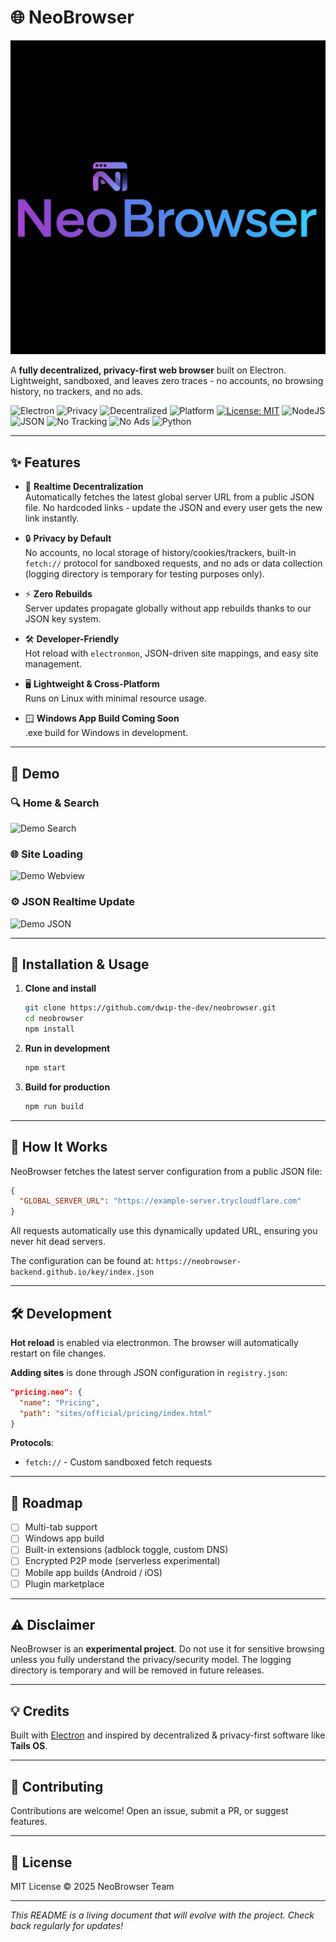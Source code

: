 # 🌐 NeoBrowser
![NeoBrowser Icon](icon.jpg)

A **fully decentralized, privacy-first web browser** built on Electron. Lightweight, sandboxed, and leaves zero traces - no accounts, no browsing history, no trackers, and no ads.

![Electron](https://img.shields.io/badge/Made_with-Electron-47848F?style=for-the-badge&logo=electron)
![Privacy](https://img.shields.io/badge/Privacy-First-4CAF50?style=for-the-badge)
![Decentralized](https://img.shields.io/badge/Completely-Decentralized-blue?style=for-the-badge)
![Platform](https://img.shields.io/badge/Platform-Linux_FCC624?style=for-the-badge&logo=linux&logoColor=black)
[![License: MIT](https://img.shields.io/badge/License-MIT-yellow.svg)](https://opensource.org/licenses/MIT)
![NodeJS](https://img.shields.io/badge/node.js-6DA55F?style=for-the-badge&logo=node.js&logoColor=white)
![JSON](https://img.shields.io/badge/json-5E5C5C?style=for-the-badge&logo=json&logoColor=white)
![No Tracking](https://img.shields.io/badge/No-Tracking-success?style=for-the-badge)
![No Ads](https://img.shields.io/badge/No-Ads-red?style=for-the-badge)
![Python](https://img.shields.io/badge/python-3670A0?style=for-the-badge&logo=python&logoColor=ffdd54)

---

## ✨ Features

- 🔄 **Realtime Decentralization**  
  Automatically fetches the latest global server URL from a public JSON file. No hardcoded links - update the JSON and every user gets the new link instantly.

- 🔒 **Privacy by Default**  
  No accounts, no local storage of history/cookies/trackers, built-in `fetch://` protocol for sandboxed requests, and no ads or data collection (logging directory is temporary for testing purposes only).

- ⚡ **Zero Rebuilds**  
  Server updates propagate globally without app rebuilds thanks to our JSON key system.

- 🛠️ **Developer-Friendly**  
  Hot reload with `electronmon`, JSON-driven site mappings, and easy site management.

- 🖥️ **Lightweight & Cross-Platform**  
  Runs on Linux with minimal resource usage.

- 🪟 **Windows App Build Coming Soon**  
  .exe build for Windows in development.

---

## 📸 Demo

### 🔍 Home & Search 
![Demo Search](demo/demo-search.png)

### 🌐 Site Loading
![Demo Webview](demo/demo-webview.png)

### ⚙️ JSON Realtime Update
![Demo JSON](demo/demo-json.png)

---

## 🚀 Installation & Usage

1. **Clone and install**
   ```bash
   git clone https://github.com/dwip-the-dev/neobrowser.git
   cd neobrowser
   npm install
   ```

2. **Run in development**
   ```bash
   npm start
   ```

3. **Build for production**
   ```bash
   npm run build
   ```

---

## 🔑 How It Works

NeoBrowser fetches the latest server configuration from a public JSON file:

```json
{
  "GLOBAL_SERVER_URL": "https://example-server.trycloudflare.com"
}
```

All requests automatically use this dynamically updated URL, ensuring you never hit dead servers.

The configuration can be found at: `https://neobrowser-backend.github.io/key/index.json`

---

## 🛠️ Development

**Hot reload** is enabled via electronmon. The browser will automatically restart on file changes.

**Adding sites** is done through JSON configuration in `registry.json`:

```json
"pricing.neo": {
  "name": "Pricing",
  "path": "sites/official/pricing/index.html"
}
```

**Protocols**:
- `fetch://` - Custom sandboxed fetch requests

---

## 📅 Roadmap

- [ ] Multi-tab support
- [ ] Windows app build
- [ ] Built-in extensions (adblock toggle, custom DNS)
- [ ] Encrypted P2P mode (serverless experimental)
- [ ] Mobile app builds (Android / iOS)
- [ ] Plugin marketplace

---

## ⚠️ Disclaimer

NeoBrowser is an **experimental project**. Do not use it for sensitive browsing unless you fully understand the privacy/security model. The logging directory is temporary and will be removed in future releases.

---

## 💡 Credits

Built with [Electron](https://www.electronjs.org/) and inspired by decentralized & privacy-first software like **Tails OS**.

---

## 🖤 Contributing

Contributions are welcome! Open an issue, submit a PR, or suggest features.

---

## 📜 License

MIT License © 2025 NeoBrowser Team

---

*This README is a living document that will evolve with the project. Check back regularly for updates!*
